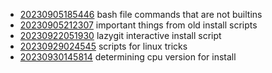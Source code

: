 - [20230905185446](/zet/20230905185446/README.md) bash file commands that are not builtins
- [20230905212307](/zet/20230905212307/README.md) important things from old install scripts
- [20230922051930](/zet/20230922051930/README.md) lazygit interactive install script
- [20230929024545](/zet/20230929024545/README.md) scripts for linux tricks
- [20230930145814](/zet/20230930145814/README.md) determining cpu version for install
